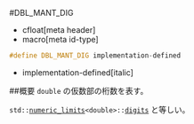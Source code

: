 #DBL_MANT_DIG
* cfloat[meta header]
* macro[meta id-type]

```cpp
#define DBL_MANT_DIG implementation-defined
```
* implementation-defined[italic]

##概要
`double` の仮数部の桁数を表す。

`std::`[`numeric_limits`](/reference/limits/numeric_limits.md)`<double>::`[`digits`](/reference/limits/numeric_limits/digits.md) と等しい。
